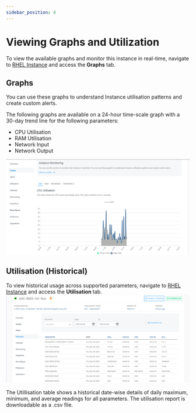 ```yaml
---
sidebar_position: 4
---
```

# Viewing Graphs and Utilization

To view the available graphs and monitor this instance in real-time, navigate to [RHEL Instance](AboutRHELInstances.md) and access the **Graphs** tab.
## Graphs
You can use these graphs to understand Instance utilisation patterns and create custom alerts.

The following graphs are available on a 24-hour time-scale graph with a 30-day trend line for the following parameters:

- CPU Utilisation
- RAM Utilisation
- Network Input
- Network Output

![Viewing Graphs and Utilization of RHEL Instances](img/ViewingGraphs.png)

## Utilisation (Historical)

 To view historical usage across supported parameters, navigate to [RHEL Instance](AboutRHELInstances.md) and access the **Utilisation** tab.
![Utilization of RHEL Instances](img/Utilisation.png)

The Utillisation table shows a historical date-wise details of daily maximum, minimum, and average readings for all parameters. The utilisation report is downloadable as a .csv file. 




